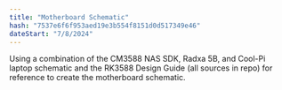 ```yaml
---
title: "Motherboard Schematic"
hash: "7537e6f6f953aed19e3b554f8151d0d517349e46"
dateStart: "7/8/2024"
---
```


Using a combination of the CM3588 NAS SDK, Radxa 5B, and Cool-Pi laptop schematic and the RK3588 Design Guide (all sources in repo) for reference to create the motherboard schematic.
